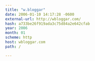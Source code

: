 ```yaml
---
title: "w.bloggar"
date: 2006-01-10 14:17:28 -0600
external-url: http://wbloggar.com/
hash: a733be26f919ada3c75d84a2e642cfab
year: 2006
month: 01
scheme: http
host: wbloggar.com
path: /

---
```



